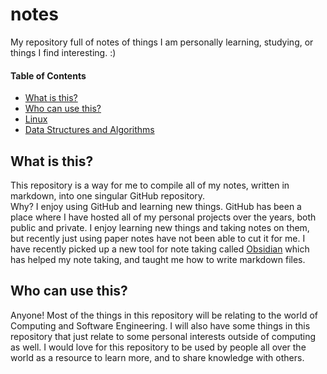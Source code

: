 # notes
My repository full of notes of things I am personally learning, studying, or things I find interesting. :)

#### Table of Contents
- [What is this?](#what-is-this)
- [Who can use this?](#who-can-use-this)
- [Linux](/linux/linux.md)
- [Data Structures and Algorithms](/dsa/dsa.md)



## What is this?
This repository is a way for me to compile all of my notes, written in markdown, into one singular GitHub repository. 
<br/> Why? I enjoy using GitHub and learning new things. GitHub has been a place where I have hosted all of my personal projects over the years, both public and private. I enjoy learning new things and taking notes on them, but recently just using paper notes have not been able to cut it for me. I have recently picked up a new tool for note taking called [Obsidian](https://obsidian.md/) which has helped my note taking, and taught me how to write markdown files.

## Who can use this?
Anyone! Most of the things in this repository will be relating to the world of Computing and Software Engineering. I will also have some things in this repository that just relate to some personal interests outside of computing as well. I would love for this repository to be used by people all over the world as a resource to learn more, and to share knowledge with others.
